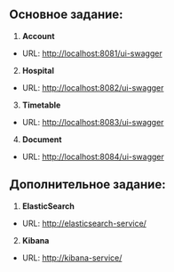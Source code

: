 ## Основное задание:

1. **Account**
- URL: [http://localhost:8081/ui-swagger](http://localhost:8081/ui-swagger)

2. **Hospital**
- URL: [http://localhost:8082/ui-swagger](http://localhost:8082/ui-swagger)

3. **Timetable**
- URL: [http://localhost:8083/ui-swagger](http://localhost:8083/ui-swagger)

4. **Document**
- URL: [http://localhost:8084/ui-swagger](http://localhost:8084/ui-swagger)

## Дополнительное задание:

1. **ElasticSearch**
- URL: [http://elasticsearch-service/](http://elasticsearch-service/)

2. **Kibana**
- URL: [http://kibana-service/](http://kibana-service/)

